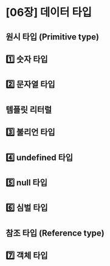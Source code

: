 # [06장] 데이터 타입

## 원시 타입 (Primitive type)
## 1️⃣ 숫자 타입
## 2️⃣ 문자열 타입
## 템플릿 리터럴
## 3️⃣ 불리언 타입
## 4️⃣ undefined 타입
## 5️⃣ null 타입
## 6️⃣ 심벌 타입

## 참조 타입 (Reference type)
## 7️⃣ 객체 타입